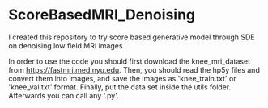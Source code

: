 # ScoreBasedMRI_Denoising
I created this repository to try score based generative model through SDE on denoising low field MRI images.

In order to use the code you should first download the knee_mri_dataset from https://fastmri.med.nyu.edu. Then, you should read the hp5y files and convert them into images, and
save the images as 'knee_train.txt' or 'knee_val.txt' format. Finally, put the data set inside the utils folder. Afterwards you can call any '.py'.

